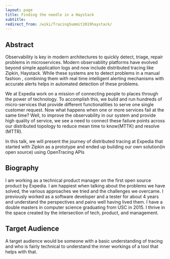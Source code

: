 ```yaml
---
layout: page
title: Finding the needle in a Haystack
subtitle: 
redirect_from: /wiki/TracingSummit2019haystack/
---
```


## Abstract
Observability is key in modern architectures to quickly detect, triage, repair problems in microservices. Modern observability platforms have evolved beyond simple application logs and now include distributed tracing like Zipkin, Haystack. While these systems are to detect problems in a manual fashion , combining them with real time intelligent alerting mechanisms with accurate alerts helps in automated detection of these problems.

We at Expedia work on a mission of connecting people to places through the power of technology. To accomplish this, we build and run hundreds of micro-services that provide different functionalities to serve one single customer request. Now what happens when one or more services fail at the same time? Well, to improve the observability in our system and provide high quality of service, we see a need to connect these failure points across our distributed topology to reduce mean time to know(MTTK) and resolve (MTTR).

In this talk, we will present the journey of distributed tracing at Expedia that started with Zipkin as a prototype and ended up building our own solution(in open source) using OpenTracing APIs

## Biography
I am working as a technical product manager on the first open source product by Expedia. I am happiest when talking about the problems we have solved, the various approaches we tried and the challenges we overcame. I previously worked as a software developer and a tester for about 4 years and understand the perspectives and pains well having lived them. I have a double masters in computer science graduating from USC in 2015. I thrive in the space created by the intersection of tech, product, and management.

## Target Audience
A target audience would be someone with a basic understanding of tracing and who is fairly technical to understand the inner workings of a tool that helps with that.
